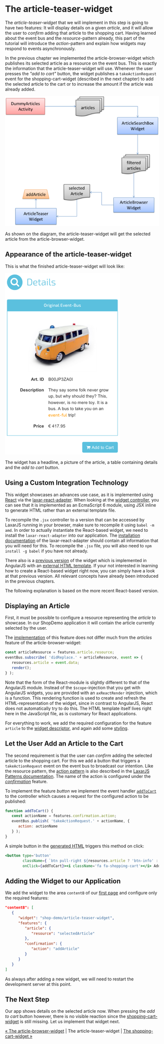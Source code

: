 # The article-teaser-widget

The _article-teaser-widget_ that we will implement in this step is going to have two features:
It will display details on a given *article*, and it will allow the user to *confirm* adding that article to the shopping cart.
Having learned about the event bus and the *resource*-pattern already, this part of the tutorial will introduce the *action*-pattern and explain how widgets may respond to events asynchronously.

In the previous chapter we implemented the article-browser-widget which publishes its selected article as a resource on the event bus.
This is exactly the information that the article-teaser-widget will use.
Whenever the user presses the _"add to cart"_ button, the widget publishes a `takeActionRequest` event for the shopping-cart-widget (described in the next chapter) to add the selected article to the cart or to increase the amount if the article was already added.

![Step 6](img/step6.png)

As shown on the diagram, the article-teaser-widget will get the selected article from the article-browser-widget.


## Appearance of the article-teaser-widget

This is what the finished article-teaser-widget will look like:

![article-teaser-widget](img/article_teaser_widget.png)

The widget has a headline, a picture of the article, a table containing details and the *add to cart* button.



## Using a Custom Integration Technology

This widget showcases an advances use case, as it is implemented using [React](https://facebook.github.io/react/) via the [laxar-react-adapter](https://github.com/LaxarJS/laxar-react-adapter).
When looking at the [widget controller](../../includes/widgets/shop-demo/article-teaser-widget/article-teaser-widget.jsx#L11-86), you can see that it is implemented as an EcmaScript 6 module, using JSX inline to generate HTML rather than an external template file.

To recompile the `.jsx` controller to a version that can be accessed by LaxarJS running in your browser, make sure to recompile it using `babel -m amd`.
In order to actually instantiate the React-based widget, we need to install the `laxar-react-adapter` into our application.
The [installation documentation](https://github.com/LaxarJS/laxar-react-adapter#installation) of the laxar-react-adapter should contain all information that you will need for this.
To recompile the `.jsx` file, you will also need to `npm install -g babel` if you have not already. 

There also is a [previous version](https://github.com/LaxarJS/shop-demo/blob/v1.9.0/includes/widgets/shop-demo/article-teaser-widget/article-teaser-widget.js) of the widget which is implemented in AngularJS with an [external HTML template](https://github.com/LaxarJS/shop-demo/blob/v1.9.0/includes/widgets/shop-demo/article-teaser-widget/default.theme/article-teaser-widget.html).
If your not interested in learning how to create a React-based widget right now, you can simply have a look at that previous version.
All relevant concepts have already been introduced in the previous chapters.

The following explanation is based on the more recent React-based version.


## Displaying an Article

First, it must be possible to configure a resource representing the *article* to showcase.
In our ShopDemo application it will contain the article currently selected by the user.

The [implementation](https://github.com/LaxarJS/shop-demo/blob/master/includes/widgets/shop-demo/article-teaser-widget/article-teaser-widget.jsx#L17-21) of this feature does not differ much from the *articles* feature of the article-browser-widget:

```jsx
const articleResource = features.article.resource;
eventBus.subscribe( 'didReplace.' + articleResource, event => {
   resources.article = event.data;
   render();
} );
```

Note that the form of the React-module is slightly different to that of the AngularJS module.
Instead of the `$scope`-injection that you get with AngularJS widgets, you are provided with an `axReactRender` injection, which is a function.
This rendering function is used to create and refresh the HTML-representation of the widget, since in contrast to AngularJS, React does not automatically try to do this.
The HTML template itself lives right here in the JavaScript file, as is customary for React applications. 

For everything to work, we add the required configuration for the feature `article` to the [widget descriptor](../../includes/widgets/shop-demo/article-teaser-widget/widget.json#L16-26), and again add some [styling](../../includes/widgets/shop-demo/article-teaser-widget/default.theme/css/article-teaser-widget.css).


## Let the User Add an Article to the Cart

The second requirement is that the user can *confirm* adding the selected article to the shopping cart.
For this we add a button that triggers a `takeActionRequest` event on the event bus to broadcast our intention.
Like the resource pattern, the [action pattern](https://github.com/LaxarJS/laxar-patterns/blob/master/docs/patterns/actions.md#action-patterns) is also described in the [LaxarJS Patterns documentation](https://github.com/LaxarJS/laxar-patterns/blob/master/docs/index.md#laxarjs-patterns).
The name of the action is configured under the [*confirmation*](../../includes/widgets/shop-demo/article-teaser-widget/widget.json#L28-38) feature.

To implement the feature *button* we implement the event handler [`addToCart`](../../includes/widgets/shop-demo/article-teaser-widget/article-teaser-widget.jsx#L23-L28) to the controller which causes a request for the configured action to be published:

```javascript
function addToCart() {
   const actionName = features.confirmation.action;
   eventBus.publish( 'takeActionRequest.' + actionName, {
      action: actionName
   } );
}
```

A simple button in the [generated HTML](../../includes/widgets/shop-demo/article-teaser-widget/article-teaser-widget.jsx#L31-L39) triggers this method on click:

```jsx
<button type='button'
        className={ `btn pull-right ${resources.article ? 'btn-info' : 'ax-disabled'}` }
        onClick={addToCart}><i className='fa fa-shopping-cart'></i> Add to Cart</button>
```


## Adding the Widget to our Application

We add the widget to the area `contentB` of our [first page](../../application/pages/shop_demo.json#L43-55) and configure only the required features:

```json
"contentB": [
   {
      "widget": "shop-demo/article-teaser-widget",
      "features": {
         "article": {
            "resource": "selectedArticle"
         },
         "confirmation": {
            "action": "addArticle"
         }
      }
   }
]
```

As always after adding a new widget, we will need to restart the development server at this point.


## The Next Step

Our app shows details on the selected article now.
When pressing the *add to cart* button however, there is no visible reaction since the [shopping-cart-widget](07_shopping_cart_widget.md) is still missing.
Let us implement that widget next.

[« The article-browser-widget](05_article_browser_widget.md) | The article-teaser-widget | [The shopping-cart-widget »](07_shopping_cart_widget.md)
